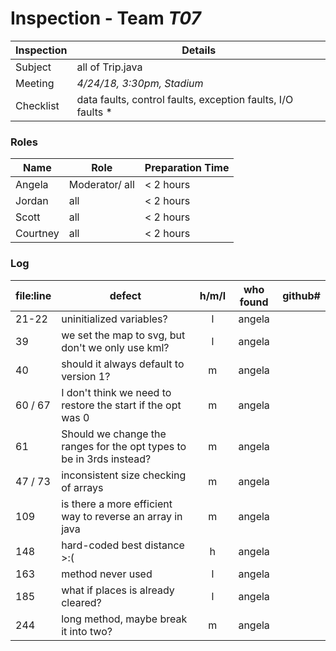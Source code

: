 # Inspection - Team *T07* 
 
Inspection | Details
----- | -----
Subject | all of Trip.java
Meeting | *4/24/18, 3:30pm, Stadium*
Checklist | data faults, control faults, exception faults, I/O faults *

### Roles
Name | Role | Preparation Time
---- | ---- | ----
Angela | Moderator/ all | < 2 hours
Jordan | all | < 2 hours
Scott | all | < 2 hours
Courtney | all | < 2 hours

### Log
file:line | defect | h/m/l | who found | github# 
--- | --- |:---:|:---:| ---
 21-22 | uninitialized variables? | l | angela |
 39| we set the map to svg, but don't we only use kml? | l | angela |
 40 | should it always default to version 1? | m | angela | 
 60 / 67 | I don't think we need to restore the start if the opt was 0 | m | angela |
 61 | Should we change the ranges for the opt types to be in 3rds instead? | m | angela |
 47 / 73 | inconsistent size checking of arrays | m | angela |
 109 | is there a more efficient way to reverse an array in java | m | angela |
 148 | hard-coded best distance >:( | h | angela |
 163 | method never used | l | angela |
 185 | what if places is already cleared? | l | angela |
 244 | long method, maybe break it into two? | m | angela |
